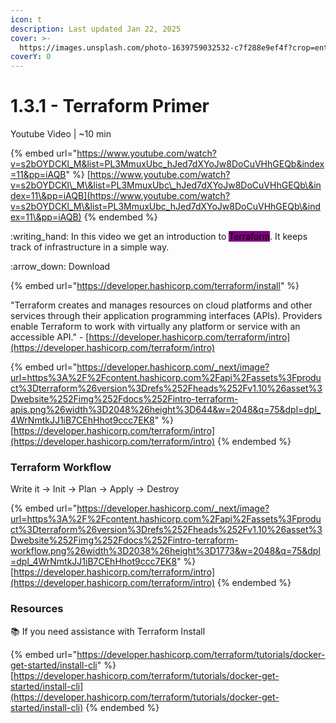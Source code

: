 ```yaml
---
icon: t
description: Last updated Jan 22, 2025
cover: >-
  https://images.unsplash.com/photo-1639759032532-c7f288e9ef4f?crop=entropy&cs=srgb&fm=jpg&ixid=M3wxOTcwMjR8MHwxfHNlYXJjaHw2fHxwdXJwbGV8ZW58MHx8fHwxNzM3NjAxMTM0fDA&ixlib=rb-4.0.3&q=85
coverY: 0
---
```


# 1.3.1 - Terraform Primer

Youtube Video | \~10 min

{% embed url="https://www.youtube.com/watch?v=s2bOYDCKl_M&list=PL3MmuxUbc_hJed7dXYoJw8DoCuVHhGEQb&index=11&pp=iAQB" %}
[https://www.youtube.com/watch?v=s2bOYDCKl\_M\&list=PL3MmuxUbc\_hJed7dXYoJw8DoCuVHhGEQb\&index=11\&pp=iAQB](https://www.youtube.com/watch?v=s2bOYDCKl_M\&list=PL3MmuxUbc_hJed7dXYoJw8DoCuVHhGEQb\&index=11\&pp=iAQB)
{% endembed %}

:writing\_hand: In this video we get an introduction to <mark style="background-color:purple;">Terraform</mark>. It keeps track of infrastructure in a simple way.

:arrow\_down: Download

{% embed url="https://developer.hashicorp.com/terraform/install" %}

"Terraform creates and manages resources on cloud platforms and other services through their application programming interfaces (APIs). Providers enable Terraform to work with virtually any platform or service with an accessible API." - [https://developer.hashicorp.com/terraform/intro](https://developer.hashicorp.com/terraform/intro)

{% embed url="https://developer.hashicorp.com/_next/image?url=https%3A%2F%2Fcontent.hashicorp.com%2Fapi%2Fassets%3Fproduct%3Dterraform%26version%3Drefs%252Fheads%252Fv1.10%26asset%3Dwebsite%252Fimg%252Fdocs%252Fintro-terraform-apis.png%26width%3D2048%26height%3D644&w=2048&q=75&dpl=dpl_4WrNmtkJJ1iB7CEhHhot9ccc7EK8" %}
[https://developer.hashicorp.com/terraform/intro](https://developer.hashicorp.com/terraform/intro)
{% endembed %}

### Terraform Workflow

Write it -> Init -> Plan -> Apply -> Destroy

{% embed url="https://developer.hashicorp.com/_next/image?url=https%3A%2F%2Fcontent.hashicorp.com%2Fapi%2Fassets%3Fproduct%3Dterraform%26version%3Drefs%252Fheads%252Fv1.10%26asset%3Dwebsite%252Fimg%252Fdocs%252Fintro-terraform-workflow.png%26width%3D2038%26height%3D1773&w=2048&q=75&dpl=dpl_4WrNmtkJJ1iB7CEhHhot9ccc7EK8" %}
[https://developer.hashicorp.com/terraform/intro](https://developer.hashicorp.com/terraform/intro)
{% endembed %}

### Resources

:books: If you need assistance with Terraform Install

{% embed url="https://developer.hashicorp.com/terraform/tutorials/docker-get-started/install-cli" %}
[https://developer.hashicorp.com/terraform/tutorials/docker-get-started/install-cli](https://developer.hashicorp.com/terraform/tutorials/docker-get-started/install-cli)
{% endembed %}
